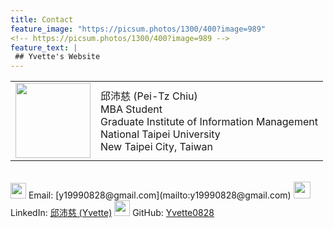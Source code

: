 ```yaml
---
title: Contact
feature_image: "https://picsum.photos/1300/400?image=989"
<!-- https://picsum.photos/1300/400?image=989 -->
feature_text: |
 ## Yvette's Website
---
```


<html>
    <table style="margin-left: auto; margin-right: auto;">
        <tr>
            <td>
                <!--左侧内容-->
             <img src="https://i.imgur.com/hvJ6f1j.jpg" width="120">
            </td>
            <td>
                <!--右侧内容-->
                邱沛慈 (Pei-Tz Chiu)<br>   
             MBA Student<br>
             Graduate Institute of Information Management<br>
             National Taipei University<br>
             New Taipei City, Taiwan   
            </td>
        </tr>
    </table>
</html>   


<!-- 邱沛慈 (Pei-Tz Chiu)   
MBA Student   
Graduate Institute of Information Management   
National Taipei University   
New Taipei City, Taiwan    -->
    
<br>
<img src="https://i.imgur.com/IvOarY8.png" width="25" height="25">
Email: [y19990828@gmail.com](mailto:y19990828@gmail.com)   

<img src="https://i.imgur.com/kDsgxkS.png" width="27" height="27">
LinkedIn: <a href="https://www.linkedin.com/in/%E6%B2%9B%E6%85%88-%E9%82%B1-14ba29227/" target="_blank">邱沛慈 (Yvette)</a>   

<img src="https://i.imgur.com/FvDYD7e.png" width="25" height="25">
GitHub: <a href="https://github.com/Yvette0828" target="_blank">Yvette0828</a>   
